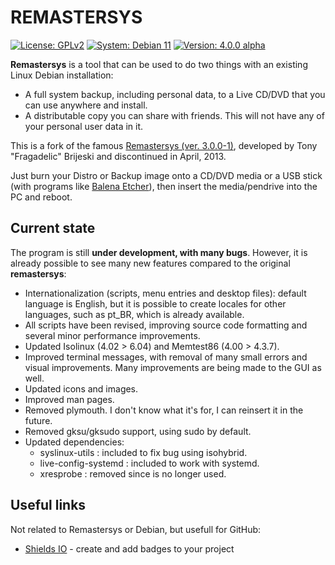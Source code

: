 # REMASTERSYS

<a href="https://github.com/nerun/remastersys/blob/master/LICENSE" target="_blank"><img alt="License: GPLv2" src="https://img.shields.io/badge/License-GPLv2-blue" /></a> <a href="https://www.debian.org/" target="_blank"><img alt="System: Debian 11" src="https://img.shields.io/badge/System-Debian%2011-blue" /></a> <a href="https://github.com/nerun/remastersys/releases" target="_blank"><img alt="Version: 4.0.0 alpha" src="https://img.shields.io/badge/Version-4.0.0%20alpha-orange" /></a>

**Remastersys** is a tool that can be used to do two things with an existing Linux Debian installation:

* A full system backup, including personal data, to a Live CD/DVD that you can use anywhere and install.
* A distributable copy you can share with friends. This will not have any of your personal user data in it.

This is a fork of the famous [Remastersys (ver. 3.0.0-1)](https://web.archive.org/web/20130423105647/http://www.remastersys.com/), developed by Tony "Fragadelic" Brijeski and discontinued in April, 2013.

Just burn your Distro or Backup image onto a CD/DVD media or a USB stick (with programs like [Balena Etcher](https://www.balena.io/etcher/)), then insert the media/pendrive into the PC and reboot.

## Current state

The program is still **under development, with many bugs**. However, it is already possible to see many new features compared to the original **remastersys**:

* Internationalization (scripts, menu entries and desktop files): default language is English, but it is possible to create locales for other languages, such as pt_BR, which is already available.
* All scripts have been revised, improving source code formatting and several minor performance improvements.
* Updated Isolinux (4.02 > 6.04) and Memtest86 (4.00 > 4.3.7).
* Improved terminal messages, with removal of many small errors and visual improvements. Many improvements are being made to the GUI as well.
* Updated icons and images.
* Improved man pages.
* Removed plymouth. I don't know what it's for, I can reinsert it in the future.
* Removed gksu/gksudo support, using sudo by default.
* Updated dependencies:
  * syslinux-utils : included to fix bug using isohybrid.
  * live-config-systemd : included to work with systemd.
  * xresprobe : removed since is no longer used.

## Useful links

Not related to Remastersys or Debian, but usefull for GitHub:

* [Shields IO](https://shields.io/) - create and add badges to your project
